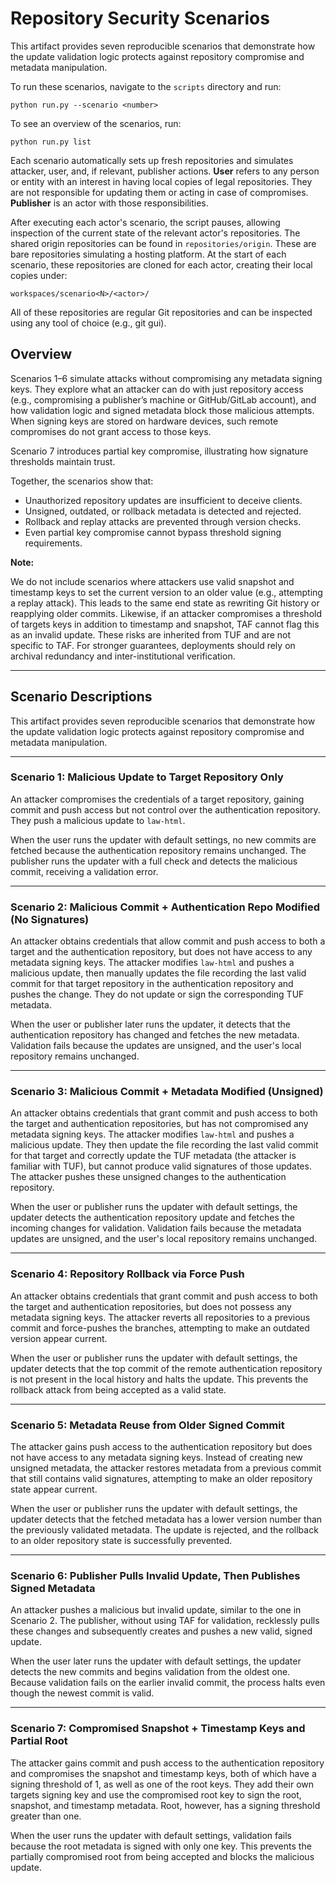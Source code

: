 # Repository Security Scenarios

This artifact provides seven reproducible scenarios that demonstrate how the update validation logic protects against repository compromise and metadata manipulation.

To run these scenarios, navigate to the `scripts` directory and run:

```
python run.py --scenario <number>
```

To see an overview of the scenarios, run:

```
python run.py list
```

Each scenario automatically sets up fresh repositories and simulates attacker, user, and, if relevant, publisher actions.
**User** refers to any person or entity with an interest in having local copies of legal repositories. They are not responsible for updating them or acting in case of compromises.
**Publisher** is an actor with those responsibilities.

After executing each actor's scenario, the script pauses, allowing inspection of the current state of the relevant actor's repositories.
The shared origin repositories can be found in `repositories/origin`. These are bare repositories simulating a hosting platform.
At the start of each scenario, these repositories are cloned for each actor, creating their local copies under:

```
workspaces/scenario<N>/<actor>/
```

All of these repositories are regular Git repositories and can be inspected using any tool of choice (e.g., git gui).



## Overview

Scenarios 1–6 simulate attacks without compromising any metadata signing keys.
They explore what an attacker can do with just repository access (e.g., compromising a publisher’s machine or GitHub/GitLab account), and how validation logic and signed metadata block those malicious attempts. When signing keys are stored on hardware devices, such remote compromises do not grant access to those keys.

Scenario 7 introduces partial key compromise, illustrating how signature thresholds maintain trust.

Together, the scenarios show that:

- Unauthorized repository updates are insufficient to deceive clients.
- Unsigned, outdated, or rollback metadata is detected and rejected.
- Rollback and replay attacks are prevented through version checks.
- Even partial key compromise cannot bypass threshold signing requirements.


**Note:**

We do not include scenarios where attackers use valid snapshot and timestamp keys to set the current version to an older value (e.g., attempting a replay attack). This leads to the same end state as rewriting Git history or reapplying older commits. Likewise, if an attacker compromises a threshold of targets keys in addition to timestamp and snapshot, TAF cannot flag this as an invalid update. These risks are inherited from TUF and are not specific to TAF. For stronger guarantees, deployments should rely on archival redundancy and inter-institutional verification.

---
## Scenario Descriptions

This artifact provides seven reproducible scenarios that demonstrate how the update validation logic protects against repository compromise and metadata manipulation.

---

### Scenario 1: Malicious Update to Target Repository Only

An attacker compromises the credentials of a target repository, gaining commit and push access but not control over the authentication repository. They push a malicious update to `law-html`.

When the user runs the updater with default settings, no new commits are fetched because the authentication repository remains unchanged. The publisher runs the updater with a full check and detects the malicious commit, receiving a validation error.

---

### Scenario 2: Malicious Commit + Authentication Repo Modified (No Signatures)

An attacker obtains credentials that allow commit and push access to both a target and the authentication repository, but does not have access to any metadata signing keys.
The attacker modifies `law-html` and pushes a malicious update, then manually updates the file recording the last valid commit for that target repository in the authentication repository and pushes the change.
They do not update or sign the corresponding TUF metadata.

When the user or publisher later runs the updater, it detects that the authentication repository has changed and fetches the new metadata. Validation fails because the updates are unsigned, and the user's local repository remains unchanged.

---

### Scenario 3: Malicious Commit + Metadata Modified (Unsigned)

An attacker obtains credentials that grant commit and push access to both the target and authentication repositories, but has not compromised any metadata signing keys.
The attacker modifies `law-html` and pushes a malicious update. They then update the file recording the last valid commit for that target and correctly update the TUF metadata (the attacker is familiar with TUF), but cannot produce valid signatures of those updates.
The attacker pushes these unsigned changes to the authentication repository.

When the user or publisher runs the updater with default settings, the updater detects the authentication repository update and fetches the incoming changes for validation. Validation fails because the metadata updates are unsigned, and the user's local repository remains unchanged.

---

### Scenario 4: Repository Rollback via Force Push

An attacker obtains credentials that grant commit and push access to both the target and authentication repositories, but does not possess any metadata signing keys.
The attacker reverts all repositories to a previous commit and force-pushes the branches, attempting to make an outdated version appear current.

When the user or publisher runs the updater with default settings, the updater detects that the top commit of the remote authentication repository is not present in the local history and halts the update.
This prevents the rollback attack from being accepted as a valid state.

---

### Scenario 5: Metadata Reuse from Older Signed Commit

The attacker gains push access to the authentication repository but does not have access to any metadata signing keys.
Instead of creating new unsigned metadata, the attacker restores metadata from a previous commit that still contains valid signatures, attempting to make an older repository state appear current.

When the user or publisher runs the updater with default settings, the updater detects that the fetched metadata has a lower version number than the previously validated metadata.
The update is rejected, and the rollback to an older repository state is successfully prevented.

---

### Scenario 6: Publisher Pulls Invalid Update, Then Publishes Signed Metadata

An attacker pushes a malicious but invalid update, similar to the one in Scenario 2.
The publisher, without using TAF for validation, recklessly pulls these changes and subsequently creates and pushes a new valid, signed update.

When the user later runs the updater with default settings, the updater detects the new commits and begins validation from the oldest one.
Because validation fails on the earlier invalid commit, the process halts even though the newest commit is valid.

---

### Scenario 7: Compromised Snapshot + Timestamp Keys and Partial Root

The attacker gains commit and push access to the authentication repository and compromises the snapshot and timestamp keys, both of which have a signing threshold of 1, as well as one of the root keys.
They add their own targets signing key and use the compromised root key to sign the root, snapshot, and timestamp metadata. Root, however, has a signing threshold greater than one.

When the user runs the updater with default settings, validation fails because the root metadata is signed with only one key.
This prevents the partially compromised root from being accepted and blocks the malicious update.
